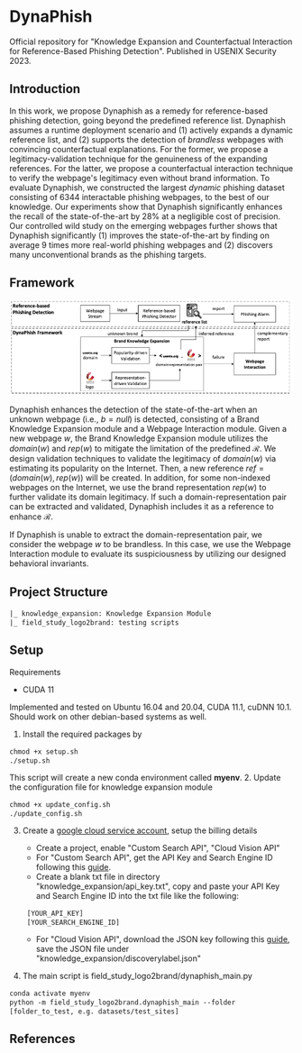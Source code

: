 # DynaPhish
Official repository for "Knowledge Expansion and Counterfactual Interaction for Reference-Based Phishing Detection".
Published in USENIX Security 2023. 

## Introduction

In this work, we propose Dynaphish as a remedy for reference-based phishing detection, going beyond the predefined reference list. 
Dynaphish assumes a runtime deployment scenario and
(1) actively expands a dynamic reference list, and
(2) supports the detection of _brandless_ webpages with convincing counterfactual explanations. 
For the former, we propose a legitimacy-validation technique for the genuineness of the expanding references. 
For the latter, we propose a counterfactual interaction technique to verify the webpage's legitimacy even without brand information. 
To evaluate Dynaphish, we constructed the largest _dynamic_ phishing dataset consisting of 6344 interactable phishing webpages, to the best of our knowledge. 
Our experiments show that Dynaphish significantly enhances the recall of the state-of-the-art by 28% at a negligible cost of precision. 
Our controlled wild study on the emerging webpages further shows that Dynaphish significantly
(1) improves the state-of-the-art by finding on average 9 times more real-world phishing webpages and
(2) discovers many unconventional brands as the phishing targets.

## Framework

<img src="./overview.png">

Dynaphish enhances the detection of the state-of-the-art when an unknown webpage (i.e., $b = null$) is detected,
consisting of a Brand Knowledge Expansion module and a Webpage Interaction module.
Given a new webpage $w$,
the Brand Knowledge Expansion module utilizes the $domain(w)$ and $rep(w)$ to mitigate
the limitation of the predefined $\mathcal{R}$.
We design validation techniques to validate the legitimacy of $domain(w)$ via estimating its popularity on the Internet.
Then, a new reference $ref = (domain(w), rep(w))$ will be created.
In addition, for some non-indexed webpages on the Internet,
we use the brand representation $rep(w)$ to further validate its domain legitimacy.
If such a domain-representation pair can be extracted and validated,
Dynaphish includes it as a reference to enhance $\mathcal{R}$.

If Dynaphish is unable to extract the domain-representation pair, we consider the webpage $w$ to be brandless. 
In this case, we use the Webpage Interaction module to evaluate its suspiciousness by utilizing our designed behavioral invariants.

## Project Structure
```
|_ knowledge_expansion: Knowledge Expansion Module
|_ field_study_logo2brand: testing scripts
```

## Setup
Requirements
- CUDA 11

Implemented and tested on Ubuntu 16.04 and 20.04, CUDA 11.1, cuDNN 10.1. 
Should work on other debian-based systems as well.
1. Install the required packages by
```
chmod +x setup.sh
./setup.sh
```
This script will create a new conda environment called **myenv**.
2. Update the configuration file for knowledge expansion module
```
chmod +x update_config.sh
./update_config.sh
```
3. Create a [google cloud service account](https://console.cloud.google.com/), setup the billing details
    - Create a project, enable "Custom Search API", "Cloud Vision API"
    - For "Custom Search API", get the API Key and Search Engine ID following this [guide](https://developers.google.com/custom-search/v1/overview).
    - Create a blank txt file in directory "knowledge_expansion/api_key.txt", copy and paste your API Key and Search Engine ID into the txt file like the following:
     ```text 
      [YOUR_API_KEY]
      [YOUR_SEARCH_ENGINE_ID]
     ```
    - For "Cloud Vision API", download the JSON key following this [guide](https://cloud.google.com/vision/docs/setup), save the JSON file under "knowledge_expansion/discoverylabel.json"

4. The main script is field_study_logo2brand/dynaphish_main.py
```
conda activate myenv
python -m field_study_logo2brand.dynaphish_main --folder [folder_to_test, e.g. datasets/test_sites] 
```

## References
